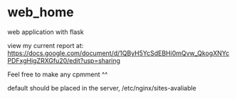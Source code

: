 # web_home
 web application with flask

view my current report at: https://docs.google.com/document/d/1QByH5YcSdEBHi0mQvw_QkogXNYcPDFxgHigZRXGfu20/edit?usp=sharing

Feel free to make any cpmment ^^

default should be placed in the server, /etc/nginx/sites-avaliable